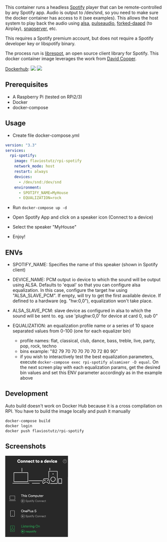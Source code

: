 This container runs a headless [Spotify](https://www.spotify.com/us/) player that can be remote-controlled by any Spotify app. Audio is output to /dev/snd, so you need to make sure the docker container has access to it (see examples). This allows the host system to play back the audio using [alsa](http://www.alsa-project.org/), [pulseaudio](http://pulseaudio.org), [forked-daapd](https://ejurgensen.github.io/forked-daapd/) (to Airplay), [snapserver](https://github.com/badaix/snapcast), etc.

This requires a Spotify premium account, but does not require a Spotify developer key or libspotify binary.

The process run is [librespot](https://github.com/plietar/librespot), an open source client library for Spotify.
This docker container image leverages the work from [David Cooper](https://dtcooper.github.io/raspotify).

[Dockerhub](https://hub.docker.com/r/svanscho/rpi-spotify/): [![](https://images.microbadger.com/badges/version/svanscho/rpi-spotify.svg)](https://microbadger.com/images/svanscho/rpi-spotify "Get your own version badge on microbadger.com") [![](https://images.microbadger.com/badges/image/svanscho/rpi-spotify.svg)](https://microbadger.com/images/svanscho/rpi-spotify "Get your own image badge on microbadger.com") 

## Prerequisites

* A Raspberry Pi (tested on RPi2/3)
* Docker
* docker-compose

## Usage

* Create file docker-compose.yml

```yml
version: "3.3"
services:
  rpi-spotify:
    image: flaviostutz/rpi-spotify
    network_mode: host
    restart: always
    devices:
      - /dev/snd:/dev/snd
    environment:
      - SPOTIFY_NAME=MyHouse
      - EQUALIZATION=rock
```

* Run ```docker-compose up -d```

* Open Spotify App and click on a speaker icon (Connect to a device)

* Select the speaker "MyHouse"

* Enjoy!


## ENVs

* SPOTIFY_NAME: Specifies the name of this speaker (shown in Spotify client)

* DEVICE_NAME: PCM output io device to which the sound will be output using ALSA. Defaults to 'equal' so that you can configure alsa equalization. In this case, configure the target hw using "ALSA_SLAVE_PCM". If empty, will try to get the first available device. If defined to a hardware (eg. "hw:0,0"), equalization won't take place.

* ALSA_SLAVE_PCM: slave device as configured in alsa to which the sound will be sent to. eg. use 'plughw:0,0' for device at card 0, sub 0"

* EQUALIZATION: an equalization profile name or a series of 10 space separated values from 0-100 (one for each equalizer bin)
  * profile names: flat, classical, club, dance, bass, treble, live, party, pop, rock, techno
  * bins example: "82 79 70 70 70 70 70 72 80 90"
  * if you wish to interactively test the best equalization parameters, execute ```docker-compose exec rpi-spotify alsamixer -D equal```. On the next screen play with each equalization params, get the desired bin values and set this ENV parameter accordingly as in the example above

## Development

Auto build doesn't work on Docker Hub because it is a cross compilation on RPI. You have to build the image locally and push it manually

```shell
docker-compose build
docker login
docker push flaviostutz/rpi-spotify
```

## Screenshots

<img src="screenshot.png" width="200" />
